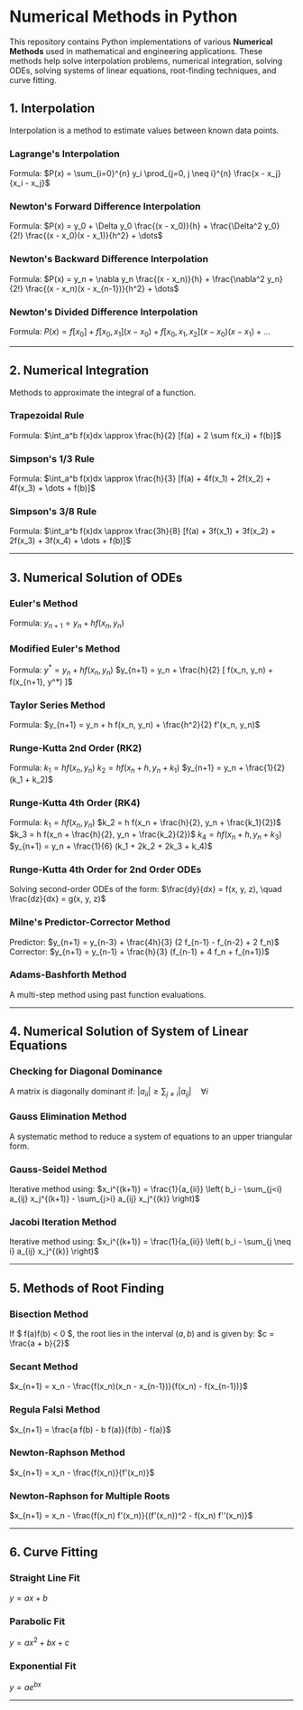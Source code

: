 # Numerical Methods in Python

This repository contains Python implementations of various **Numerical Methods** used in mathematical and engineering applications. These methods help solve interpolation problems, numerical integration, solving ODEs, solving systems of linear equations, root-finding techniques, and curve fitting.

## 1. Interpolation
Interpolation is a method to estimate values between known data points.

### **Lagrange's Interpolation**
Formula:
$P(x) = \sum_{i=0}^{n} y_i \prod_{j=0, j \neq i}^{n} \frac{x - x_j}{x_i - x_j}$

### **Newton's Forward Difference Interpolation**
Formula:
$P(x) = y_0 + \Delta y_0 \frac{(x - x_0)}{h} + \frac{\Delta^2 y_0}{2!} \frac{(x - x_0)(x - x_1)}{h^2} + \dots$

### **Newton's Backward Difference Interpolation**
Formula:
$P(x) = y_n + \nabla y_n \frac{(x - x_n)}{h} + \frac{\nabla^2 y_n}{2!} \frac{(x - x_n)(x - x_{n-1})}{h^2} + \dots$

### **Newton's Divided Difference Interpolation**
Formula:
$P(x) = f[x_0] + f[x_0, x_1](x - x_0) + f[x_0, x_1, x_2](x - x_0)(x - x_1) + \dots$

---

## 2. Numerical Integration
Methods to approximate the integral of a function.

### **Trapezoidal Rule**
Formula:
$\int_a^b f(x)dx \approx \frac{h}{2} [f(a) + 2 \sum f(x_i) + f(b)]$

### **Simpson's 1/3 Rule**
Formula:
$\int_a^b f(x)dx \approx \frac{h}{3} [f(a) + 4f(x_1) + 2f(x_2) + 4f(x_3) + \dots + f(b)]$

### **Simpson's 3/8 Rule**
Formula:
$\int_a^b f(x)dx \approx \frac{3h}{8} [f(a) + 3f(x_1) + 3f(x_2) + 2f(x_3) + 3f(x_4) + \dots + f(b)]$

---

## 3. Numerical Solution of ODEs
### **Euler's Method**
Formula:
$y_{n+1} = y_n + h f(x_n, y_n)$

### **Modified Euler's Method**
Formula:
$y^* = y_n + h f(x_n, y_n)$
$y_{n+1} = y_n + \frac{h}{2} [ f(x_n, y_n) + f(x_{n+1}, y^*) ]$

### **Taylor Series Method**
Formula:
$y_{n+1} = y_n + h f(x_n, y_n) + \frac{h^2}{2} f'(x_n, y_n)$

### **Runge-Kutta 2nd Order (RK2)**
Formula:
$k_1 = h f(x_n, y_n)$
$k_2 = h f(x_n + h, y_n + k_1)$
$y_{n+1} = y_n + \frac{1}{2} (k_1 + k_2)$

### **Runge-Kutta 4th Order (RK4)**
Formula:
$k_1 = h f(x_n, y_n)$
$k_2 = h f(x_n + \frac{h}{2}, y_n + \frac{k_1}{2})$
$k_3 = h f(x_n + \frac{h}{2}, y_n + \frac{k_2}{2})$
$k_4 = h f(x_n + h, y_n + k_3)$
$y_{n+1} = y_n + \frac{1}{6} (k_1 + 2k_2 + 2k_3 + k_4)$

### **Runge-Kutta 4th Order for 2nd Order ODEs**
Solving second-order ODEs of the form:
$\frac{dy}{dx} = f(x, y, z), \quad \frac{dz}{dx} = g(x, y, z)$

### **Milne's Predictor-Corrector Method**
Predictor:
$y_{n+1} = y_{n-3} + \frac{4h}{3} (2 f_{n-1} - f_{n-2} + 2 f_n)$
Corrector:
$y_{n+1} = y_{n-1} + \frac{h}{3} (f_{n-1} + 4 f_n + f_{n+1})$

### **Adams-Bashforth Method**
A multi-step method using past function evaluations.

---

## 4. Numerical Solution of System of Linear Equations
### **Checking for Diagonal Dominance**
A matrix is diagonally dominant if:
$|a_{ii}| \geq \sum_{j \neq i} |a_{ij}| \quad \forall i$

### **Gauss Elimination Method**
A systematic method to reduce a system of equations to an upper triangular form.

### **Gauss-Seidel Method**
Iterative method using:
$x_i^{(k+1)} = \frac{1}{a_{ii}} \left( b_i - \sum_{j<i} a_{ij} x_j^{(k+1)} - \sum_{j>i} a_{ij} x_j^{(k)} \right)$

### **Jacobi Iteration Method**
Iterative method using:
$x_i^{(k+1)} = \frac{1}{a_{ii}} \left( b_i - \sum_{j \neq i} a_{ij} x_j^{(k)} \right)$

---

## 5. Methods of Root Finding
### **Bisection Method**
If $ f(a)f(b) < 0 $, the root lies in the interval $(a, b)$ and is given by:
$c = \frac{a + b}{2}$

### **Secant Method**
$x_{n+1} = x_n - \frac{f(x_n)(x_n - x_{n-1})}{f(x_n) - f(x_{n-1})}$

### **Regula Falsi Method**
$x_{n+1} = \frac{a f(b) - b f(a)}{f(b) - f(a)}$

### **Newton-Raphson Method**
$x_{n+1} = x_n - \frac{f(x_n)}{f'(x_n)}$

### **Newton-Raphson for Multiple Roots**
$x_{n+1} = x_n - \frac{f(x_n) f'(x_n)}{(f'(x_n))^2 - f(x_n) f''(x_n)}$

---

## 6. Curve Fitting
### **Straight Line Fit**
$y = ax + b$

### **Parabolic Fit**
$y = ax^2 + bx + c$

### **Exponential Fit**
$y = a e^{bx}$

---
